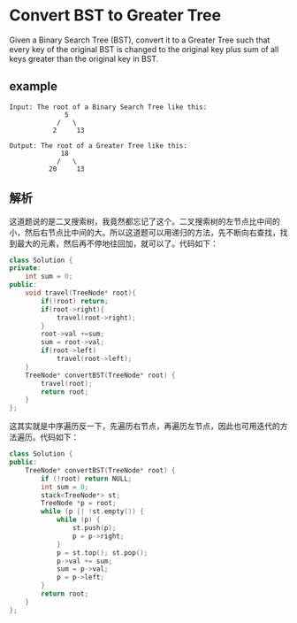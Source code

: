 # Convert BST to Greater Tree
Given a Binary Search Tree (BST), convert it to a Greater Tree such that every key of the original BST is changed to the original key plus sum of all keys greater than the original key in BST.

## example

```
Input: The root of a Binary Search Tree like this:
              5
            /   \
           2     13

Output: The root of a Greater Tree like this:
             18
            /   \
          20     13
```
## 解析
这道题说的是二叉搜索树，我竟然都忘记了这个。二叉搜索树的左节点比中间的小，然后右节点比中间的大。所以这道题可以用递归的方法，先不断向右查找，找到最大的元素，然后再不停地往回加，就可以了。代码如下：

```c++
class Solution {
private:
    int sum = 0;
public:
    void travel(TreeNode* root){
        if(!root) return;
        if(root->right){
            travel(root->right);
        }
        root->val +=sum;
        sum = root->val;
        if(root->left)
            travel(root->left);
    }
    TreeNode* convertBST(TreeNode* root) {
        travel(root);
        return root;
    }
};
```
这其实就是中序遍历反一下，先遍历右节点，再遍历左节点，因此也可用迭代的方法遍历。代码如下：

```c++
class Solution {
public:
    TreeNode* convertBST(TreeNode* root) {
        if (!root) return NULL;
        int sum = 0;
        stack<TreeNode*> st;
        TreeNode *p = root;
        while (p || !st.empty()) {
            while (p) {
                st.push(p);
                p = p->right;
            }
            p = st.top(); st.pop();
            p->val += sum;
            sum = p->val;
            p = p->left;
        }
        return root;
    }
};
```





